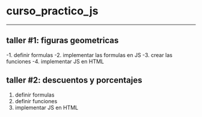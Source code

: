 # curso_practico_js
-------
## taller #1: figuras geometricas

-1. definir formulas
-2. implementar las formulas en JS
-3. crear las funciones
-4. implementar JS en HTML

## taller #2: descuentos y porcentajes

1. definir formulas
2. definir funciones
3. implementar JS en HTML